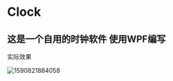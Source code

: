 # Clock

## 这是一个自用的时钟软件 使用WPF编写



实际效果

![1590821884058](C:\Users\Blithe\source\wpf\Clock\Readme.assets\1590821884058.png)
